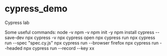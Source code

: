 # cypress_demo
Cypress lab

Some useful commands:
node -v
npm -v
npm init -y
npm install cypress --save-dev
npx cypress -v
npx cypress open
npx cypress run
npx cypress run --spec "spec.cy.js"
npx cypress run --browser firefox
npx cypress run --headed
npx cypress run --record --key xx
